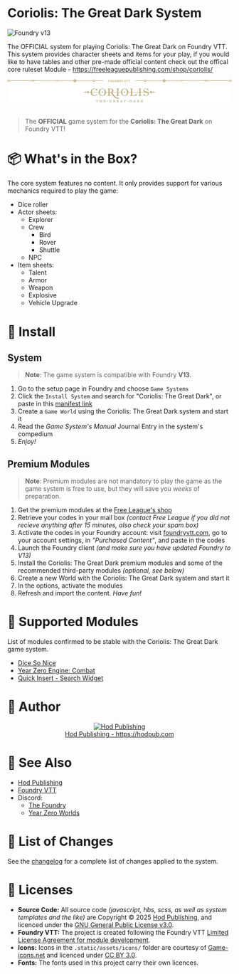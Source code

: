 # Coriolis: The Great Dark System

![Foundry v13](https://img.shields.io/badge/foundry-v13-green)

The OFFICIAL system for playing Coriolis: The Great Dark on Foundry VTT.
This system provides character sheets and items for your play, if you would like to have tables and other pre-made official content check out the offical core ruleset Module - https://freeleaguepublishing.com/shop/coriolis/



<center><img src="docs/coriolis-title.webp"/></center>
<br>
<!--
<p align="center">
  <img alt="Version" src="https://img.shields.io/badge/dynamic/json?color=blue&label=version&query=version&url=https%3A%2F%2Fraw.githubusercontent.com%2Fhodpub%2Fcoriolis-tgd%2Fmain%2Fstatic%2Fsystem.json"/>
  <a href="https://foundryvtt.com" target="_blank">
    <img alt="Foundry Version" src="https://img.shields.io/badge/dynamic/json?color=blue&label=Foundry&query=compatibility.minimum&url=https%3A%2F%2Fraw.githubusercontent.com%2Fhodpub%2Fcoriolis-tgd%2Fmain%2Fstatic%2Fsystem.json"/>
  </a>
  <a href="https://foundryvtt.com/packages/blade-runner/" target="_blank">
    <img alt="Forge Installs" src="https://img.shields.io/badge/dynamic/json?label=Forge%20Installs&query=package.installs&suffix=%25&url=https%3A%2F%2Fforge-vtt.com%2Fapi%2Fbazaar%2Fpackage%2Fblade-runner&colorB=4aa94a"/>
  </a>
  <a href="https://github.com/fvtt-fria-ligan/blade-runner-foundry-vtt/releases">
    <img alt="Downloads" src="https://img.shields.io/badge/dynamic/json?label=Downloads@latest&query=assets[?(@.name.includes('zip'))].download_count&url=https://api.github.com/repos/fvtt-fria-ligan/blade-runner-foundry-vtt/releases/latest&color=green"/>
  </a>
  <a href="https://github.com/fvtt-fria-ligan/blade-runner-foundry-vtt/graphs/commit-activity" target="_blank">
    <img alt="Maintenance" src="https://img.shields.io/badge/Maintained%3F-yes-green.svg"/>
  </a>
  <a href="https://github.com/fvtt-fria-ligan/blade-runner-foundry-vtt/blob/main/LICENSE" target="_blank">
    <img alt="License: GPLv3" src="https://img.shields.io/badge/License-GPLv3-orange"/>
  </a>
  <a href="https://www.patreon.com/Stefouch">
    <img src="https://img.shields.io/badge/Donate-Patreon-F96854.svg" alt="Patreon">
  </a>
</p>
-->

> The **OFFICIAL** game system for the **Coriolis: The Great Dark** on Foundry VTT!

# 📦 What's in the Box?

The core system features no content. It only provides support for various mechanics required to play the game:

- Dice roller
- Actor sheets:
  - Explorer
  - Crew
    - Bird
    - Rover
    - Shuttle
  - NPC
- Item sheets:
  - Talent
  - Armor
  - Weapon
  - Explosive
  - Vehicle Upgrade

# 🚀 Install

## System

> **Note**: The game system is compatible with Foundry **V13**.

1. Go to the setup page in Foundry and choose `Game Systems`
2. Click the `Install System` and search for "Coriolis: The Great Dark", or paste in this [manifest link](https://github.com/hodpub/coriolis-tgd/releases/latest/download/system.json)
3. Create a `Game World` using the Coriolis: The Great Dark system and start it
4. Read the _Game System's Manual_ Journal Entry in the system's compedium
5. _Enjoy!_

## Premium Modules

> **Note**: Premium modules are not mandatory to play the game as the game system is free to use, but they will save you _weeks_ of preparation.

1. Get the premium modules at the [Free League's shop](https://freeleaguepublishing.com/en/store/?collection_id=405939749122)
2. Retrieve your codes in your mail box _(contact Free League if you did not recieve anything after 15 minutes, also check your spam box)_
3. Activate the codes in your Foundry account: visit [foundryvtt.com](https://foundryvtt.com/), go to your account settings, in _"Purchased Content"_, and paste in the codes
4. Launch the Foundry client _(and make sure you have updated Foundry to V13)_
5. Install the Coriolis: The Great Dark premium modules and some of the recommended third-party modules _(optional, see below)_
6. Create a new World with the Coriolis: The Great Dark system and start it
7. In the options, activate the modules
8. Refresh and import the content. _Have fun!_

# 🧩 Supported Modules

List of modules confirmed to be stable with the Coriolis: The Great Dark game system.

- [Dice So Nice](https://foundryvtt.com/packages/dice-so-nice/)
- [Year Zero Engine: Combat](https://foundryvtt.com/packages/yze-combat)
- [Quick Insert - Search Widget](https://foundryvtt.com/packages/quick-insert)
<!-- - [Simultaneous Cards](https://foundryvtt.com/packages/simultaneous-cards) -->

<!-- # 🛠️ Contributing

If you want to contribute to the project, download and build it for something else, or if you simply have an issue, please read [our contributing guide](https://github.com/hodpub/coriolis-tgd/blob/main/CONTRIBUTING.md) to learn more about how we accept contributions and how to set up the development version of the project. -->

<!-- ## Translations

<a href="https://weblate.foundryvtt-hub.com/engage/blade-runner/">
<img src="https://weblate.foundryvtt-hub.com/widgets/blade-runner/-/multi-auto.svg" alt="Translation status" />
</a> -->

# 👤 Author

<p align="center">
  <a href="https://hodpub.com" target="_blank">
    <img src="https://hodpub.com/wp-content/uploads/2024/03/H@3x.webp" alt="Hod Publishing" style="width: auto; height: auto; max-height: 120px;"/>
    <br>
    Hod Publishing - https://hodpub.com
  </a>
</p>

# 🔗 See Also

<!-- - [Blade Runner - The Roleplaying Game](https://bladerunner-rpg.com/)
- [Free League Publishing: Blade Runner](https://freeleaguepublishing.com/en/games/blade-runner/) -->
- [Hod Publishing](https://hodpub.com)
- [Foundry VTT](https://foundryvtt.com/)
- Discord:
  - [The Foundry](https://discord.gg/foundryvtt)
  - [Year Zero Worlds](https://discord.gg/RnaydHR)

# 📜 List of Changes

See the [changelog](https://github.com/hodpub/coriolis-tgd/blob/master/CHANGELOG.md#changelog) for a complete list of changes applied to the system.

# 📝 Licenses

<!--
- **Content & Logo:** [Blade Runner - The Roleplaying Game](https://freeleaguepublishing.com/en/games/blade-runner/) is © 2022 Alcon Entertainment, LLC. All rights reserved. The parts of this project protected under this copyright may not be distributed commercially or freely. This includes art, logo, and copyright text.

-->
- **Source Code:** All source code _(javascript, hbs, scss, as well as system templates and the like)_ are Copyright © 2025 [Hod Publishing](https://hodpub.com), and licenced under the [GNU General Public License v3.0](https://github.com/hodpub/coriolis-tgd/blob/master/LICENSE).
- **Foundry VTT:** The project is created following the Foundry VTT [Limited License Agreement for module development](https://foundryvtt.com/article/license/).
- **Icons:** Icons in the `.static/assets/icons/` folder are courtesy of [Game-icons.net](https://game-icons.net/) and licenced under [CC BY 3.0](https://creativecommons.org/licenses/by/3.0/).
- **Fonts:** The fonts used in this project carry their own licences.

